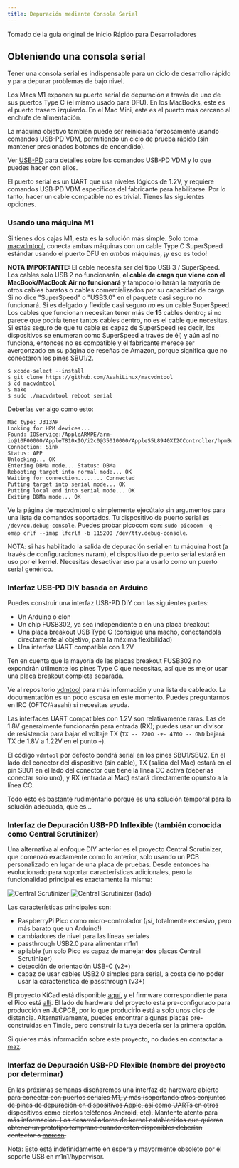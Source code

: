 ```yaml
---
title: Depuración mediante Consola Serial
---
```


Tomado de la guía original de Inicio Rápido para Desarrolladores

## Obteniendo una consola serial

Tener una consola serial es indispensable para un ciclo de desarrollo rápido y para depurar problemas de bajo nivel.

Los Macs M1 exponen su puerto serial de depuración a través de uno de sus puertos Type C (el mismo usado para DFU). En los MacBooks, este es el puerto trasero izquierdo. En el Mac Mini, este es el puerto más cercano al enchufe de alimentación.

La máquina objetivo también puede ser reiniciada forzosamente usando comandos USB-PD VDM, permitiendo un ciclo de prueba rápido (sin mantener presionados botones de encendido).

Ver [USB-PD](usb-pd.md) para detalles sobre los comandos USB-PD VDM y lo que puedes hacer con ellos.

El puerto serial es un UART que usa niveles lógicos de 1.2V, y requiere comandos USB-PD VDM específicos del fabricante para habilitarse. Por lo tanto, hacer un cable compatible no es trivial. Tienes las siguientes opciones.

### Usando una máquina M1

Si tienes dos cajas M1, esta es la solución más simple. Solo toma [macvdmtool](https://github.com/AsahiLinux/macvdmtool/), conecta ambas máquinas con un cable Type C SuperSpeed estándar usando el puerto DFU en *ambas* máquinas, ¡y eso es todo!

**NOTA IMPORTANTE:** El cable necesita ser del tipo USB 3 / SuperSpeed. Los cables solo USB 2 no funcionarán, **el cable de carga que viene con el MacBook/MacBook Air no funcionará** y tampoco lo harán la mayoría de otros cables baratos o cables comercializados por su capacidad de carga. Si no dice "SuperSpeed" o "USB3.0" en el paquete casi seguro no funcionará. Si es delgado y flexible casi seguro *no* es un cable SuperSpeed. Los cables que funcionan necesitan tener más de **15** cables dentro; si no parece que podría tener tantos cables dentro, no es el cable que necesitas. Si estás seguro de que tu cable es capaz de SuperSpeed (es decir, los dispositivos se enumeran como SuperSpeed a través de él) y aún así no funciona, entonces no es compatible y el fabricante merece ser avergonzado en su página de reseñas de Amazon, porque significa que no conectaron los pines SBU1/2.

```shell
$ xcode-select --install
$ git clone https://github.com/AsahiLinux/macvdmtool
$ cd macvdmtool
$ make
$ sudo ./macvdmtool reboot serial
```

Deberías ver algo como esto:

```
Mac type: J313AP
Looking for HPM devices...
Found: IOService:/AppleARMPE/arm-io@10F00000/AppleT810xIO/i2c0@35010000/AppleS5L8940XI2CController/hpmBusManager@6B/AppleHPMBusController/hpm0/AppleHPMARM
Connection: Sink
Status: APP 
Unlocking... OK
Entering DBMa mode... Status: DBMa
Rebooting target into normal mode... OK
Waiting for connection........ Connected
Putting target into serial mode... OK
Putting local end into serial mode... OK
Exiting DBMa mode... OK
```

Ve la página de macvdmtool o simplemente ejecútalo sin argumentos para una lista de comandos soportados. Tu dispositivo de puerto serial es `/dev/cu.debug-console`. Puedes probar picocom con: `sudo picocom -q --omap crlf --imap lfcrlf -b 115200 /dev/tty.debug-console`.

NOTA: si has habilitado la salida de depuración serial en tu máquina host (a través de configuraciones nvram), el dispositivo de puerto serial estará en uso por el kernel. Necesitas desactivar eso para usarlo como un puerto serial genérico.

### Interfaz USB-PD DIY basada en Arduino

Puedes construir una interfaz USB-PD DIY con las siguientes partes:

* Un Arduino o clon
* Un chip FUSB302, ya sea independiente o en una placa breakout
* Una placa breakout USB Type C (consigue una macho, conectándola directamente al objetivo, para la máxima flexibilidad)
* Una interfaz UART compatible con 1.2V

Ten en cuenta que la mayoría de las placas breakout FUSB302 no expondrán útilmente los pines Type C que necesitas, así que es mejor usar una placa breakout completa separada.

Ve al repositorio [vdmtool](https://github.com/AsahiLinux/vdmtool) para más información y una lista de cableado. La documentación es un poco escasa en este momento. Puedes preguntarnos en IRC (OFTC/#asahi) si necesitas ayuda.

Las interfaces UART compatibles con 1.2V son relativamente raras. Las de 1.8V generalmente funcionarán para entrada (RX); puedes usar un divisor de resistencia para bajar el voltaje TX (`TX -- 220Ω -+- 470Ω -- GND` bajará TX de 1.8V a 1.22V en el punto `+`).

El código `vdmtool` por defecto pondrá serial en los pines SBU1/SBU2. En el lado del conector del dispositivo (sin cable), TX (salida del Mac) estará en el pin SBU1 en el lado del conector que tiene la línea CC activa (deberías conectar solo uno), y RX (entrada al Mac) estará directamente opuesto a la línea CC.

Todo esto es bastante rudimentario porque es una solución temporal para la solución adecuada, que es...

### Interfaz de Depuración USB-PD Inflexible (también conocida como Central Scrutinizer)

Una alternativa al enfoque DIY anterior es el proyecto Central Scrutinizer, que comenzó exactamente como lo anterior, solo usando un PCB personalizado en lugar de una placa de pruebas. Desde entonces ha evolucionado para soportar características adicionales, pero la funcionalidad principal es exactamente la misma:

![Central Scrutinizer](../../assets/central-scrutinizer.jpg)
![Central Scrutinizer (lado)](../../assets/central-scrutinizer-2.jpg)

Las características principales son:
- RaspberryPi Pico como micro-controlador (¡sí, totalmente excesivo, pero más barato que un Arduino!)
- cambiadores de nivel para las líneas seriales
- passthrough USB2.0 para alimentar m1n1
- apilable (un solo Pico es capaz de manejar **dos** placas Central Scrutinizer)
- detección de orientación USB-C (v2+)
- capaz de usar cables USB2.0 simples para serial, a costa de no poder usar la característica de passthrough (v3+)

El proyecto KiCad está disponible [aquí](https://git.kernel.org/pub/scm/linux/kernel/git/maz/cs-hw.git), y el firmware correspondiente para el Pico está [allí](https://git.kernel.org/pub/scm/linux/kernel/git/maz/cs-sw.git). El lado de hardware del proyecto está pre-configurado para producción en JLCPCB, por lo que producirlo está a solo unos clics de distancia. Alternativamente, puedes encontrar algunas placas pre-construidas en Tindie, pero construir la tuya debería ser la primera opción.

Si quieres más información sobre este proyecto, no dudes en contactar a [maz](mailto:maz@kernel.org).

### Interfaz de Depuración USB-PD Flexible (nombre del proyecto por determinar)

~~En las próximas semanas diseñaremos una interfaz de hardware abierto para conectar con puertos seriales M1, y más (soportando otros conjuntos de pines de depuración en dispositivos Apple, así como UARTs en otros dispositivos como ciertos teléfonos Android, etc). Mantente atento para más información. Los desarrolladores de kernel establecidos que quieran obtener un prototipo temprano cuando estén disponibles deberían contactar a [marcan](mailto:marcan@marcan.st).~~

Nota: Esto está indefinidamente en espera y mayormente obsoleto por el soporte USB en m1n1/hypervisor. 
